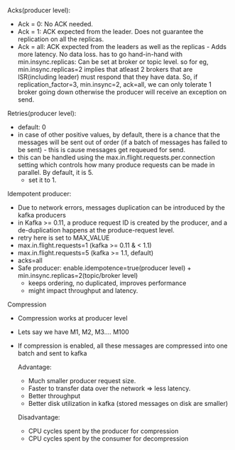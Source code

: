 Acks(producer level):
- Ack = 0: No ACK needed.
- Ack = 1: ACK expected from the leader. Does not guarantee the replication on all the replicas.
- Ack = all: ACK expected from the leaders as well as the replicas - Adds more latency. No data loss.
        has to go hand-in-hand with min.insync.replicas: Can be set at broker or topic level.
        so for eg, min.insync.replicas=2 implies that atleast 2 brokers that are ISR(including leader) must
        respond that they have data.
        So, if replication_factor=3, min.insync=2, ack=all, we can only tolerate 1 broker going down otherwise
        the producer will receive an exception on send.

Retries(producer level):
- default: 0
- in case of other positive values, by default, there is a chance that the messages will be sent out of order
  (if a batch of messages has failed to be sent) - this is cause messages get requeued for send.
- this can be handled using the max.in.flight.requests.per.connection setting which controls how many produce
  requests can be made in parallel. By default, it is 5.
    - set it to 1.

Idempotent producer:
- Due to network errors, messages duplication can be introduced by the kafka producers
- in Kafka >= 0.11, a produce request ID is created by the producer, and a de-duplication happens at the
  produce-request level.
 - retry here is set to MAX_VALUE
- max.in.flight.requests=1 (kafka >= 0.11 & < 1.1)
- max.in.flight.requests=5 (kafka >= 1.1, default)
- acks=all
- Safe producer:
    enable.idempotence=true(producer level)  + min.insync.replicas=2(topic/broker level)
    - keeps ordering, no duplicated, improves performance
    - might impact throughput and latency.

Compression
- Compression works at producer level
- Lets say we have M1, M2, M3.... M100
- If compression is enabled, all these messages are compressed into one batch and sent to kafka

    Advantage:
    - Much smaller producer request size.
    - Faster to transfer data over the network => less latency.
    - Better throughput
    - Better disk utilization in kafka (stored messages on disk are smaller)
    
    Disadvantage:
    - CPU cycles spent by the producer for compression
    - CPU cycles spent by the consumer for decompression
